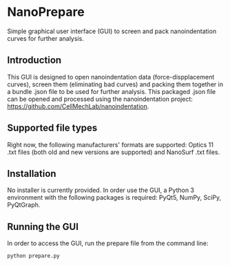 # NanoPrepare 
Simple graphical user interface (GUI) to screen and pack nanoindentation curves for further analysis.

## Introduction 
This GUI  is designed to open nanoindentation data (force-dispplacement curves), screen them (eliminating bad curves) and packing them together in a bundle .json file to be used for further analysis. This packaged .json file can be opened and processed using the nanoindentation project: https://github.com/CellMechLab/nanoindentation. 

## Supported file types 
Right now, the following manufacturers' formats are supported: Optics 11 .txt files (both old and new versions are supported) and NanoSurf .txt files. 

## Installation 
No installer is currently provided. In order use the GUI, a Python 3 environment with the following packages is required: PyQt5, NumPy, SciPy, PyQtGraph.

## Running the GUI 
In order to access the GUI, run the prepare file from the command line:
```bash
python prepare.py 
```

